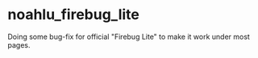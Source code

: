 noahlu_firebug_lite
===================

Doing some bug-fix for official "Firebug Lite" to make it work under most pages.